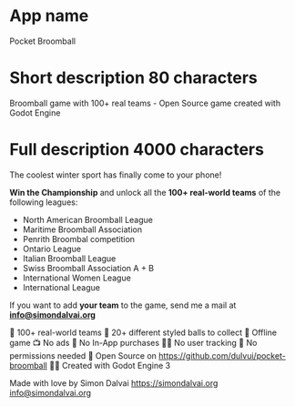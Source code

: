<!--
SPDX-FileCopyrightText: 2024 Simon Dalvai <info@simondalvai.org>

SPDX-License-Identifier: CC0-1.0
-->

# App name
Pocket Broomball

# Short description 80 characters
Broomball game with 100+ real teams - Open Source game created with Godot Engine

# Full description 4000 characters
The coolest winter sport has finally come to your phone!

<b>Win the Championship</b> and unlock all the <b>100+ real-world teams</b> of the following leagues:
- North American Broomball League
- Maritime Broomball Association
- Penrith Broombal competition
- Ontario League
- Italian Broomball League
- Swiss Broomball Association A + B
- International Women League
- International League

If you want to add <b>your team</b> to the game, send me a mail at <b>info@simondalvai.org</b>

🧹 100+ real-world teams
🌈 20+ different styled balls to collect
📡 Offline game
📺 No ads
💸 No In-App purchases
🕵️‍♀️ No user tracking
🛑 No permissions needed
📖 Open Source on https://github.com/dulvui/pocket-broomball
👨‍💻 Created with Godot Engine 3

Made with love by Simon Dalvai
https://simondalvai.org
info@simondalvai.org
